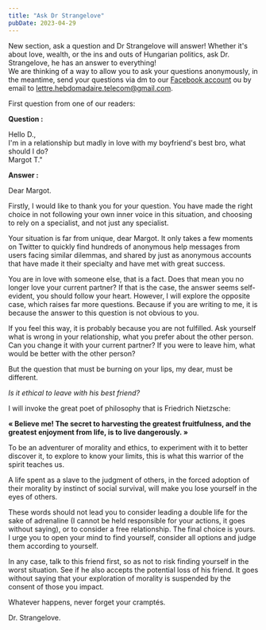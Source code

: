 ```yaml
---
title: "Ask Dr Strangelove"
pubDate: 2023-04-29
---
```


New section, ask a question and Dr Strangelove will answer! Whether it's about love, wealth, or the ins and outs of Hungarian politics, ask Dr. Strangelove, he has an answer to everything!  
We are thinking of a way to allow you to ask your questions anonymously, in the meantime, send your questions via dm to our [Facebook account](https://www.facebook.com/profile.php?id=100091511889368) ou by email to [lettre.hebdomadaire.telecom@gmail.com](mailto:lettre.hebdomadaire.telecom@gmail.com).

First question from one of our readers:

**Question :**

Hello D.,  
I'm in a relationship but madly in love with my boyfriend's best bro, what should I do?  
Margot T."

**Answer :**

Dear Margot.

Firstly, I would like to thank you for your question. You have made the right choice in not following your own inner voice in this situation, and choosing to rely on a specialist, and not just any specialist.

Your situation is far from unique, dear Margot. It only takes a few moments on Twitter to quickly find hundreds of anonymous help messages from users facing similar dilemmas, and shared by just as anonymous accounts that have made it their specialty and have met with great success.

You are in love with someone else, that is a fact. Does that mean you no longer love your current partner? If that is the case, the answer seems self-evident, you should follow your heart. However, I will explore the opposite case, which raises far more questions. Because if you are writing to me, it is because the answer to this question is not obvious to you.

If you feel this way, it is probably because you are not fulfilled. Ask yourself what is wrong in your relationship, what you prefer about the other person. Can you change it with your current partner? If you were to leave him, what would be better with the other person?

But the question that must be burning on your lips, my dear, must be different.

_Is it ethical to leave with his best friend?_

I will invoke the great poet of philosophy that is Friedrich Nietzsche:

**« Believe me! The secret to harvesting the greatest fruitfulness, and the greatest enjoyment from life, is to live dangerously. »**

To be an adventurer of morality and ethics, to experiment with it to better discover it, to explore to know your limits, this is what this warrior of the spirit teaches us.

A life spent as a slave to the judgment of others, in the forced adoption of their morality by instinct of social survival, will make you lose yourself in the eyes of others.

These words should not lead you to consider leading a double life for the sake of adrenaline (I cannot be held responsible for your actions, it goes without saying), or to consider a free relationship. The final choice is yours. I urge you to open your mind to find yourself, consider all options and judge them according to yourself.

In any case, talk to this friend first, so as not to risk finding yourself in the worst situation. See if he also accepts the potential loss of his friend. It goes without saying that your exploration of morality is suspended by the consent of those you impact.

Whatever happens, never forget your cramptés.

Dr. Strangelove.